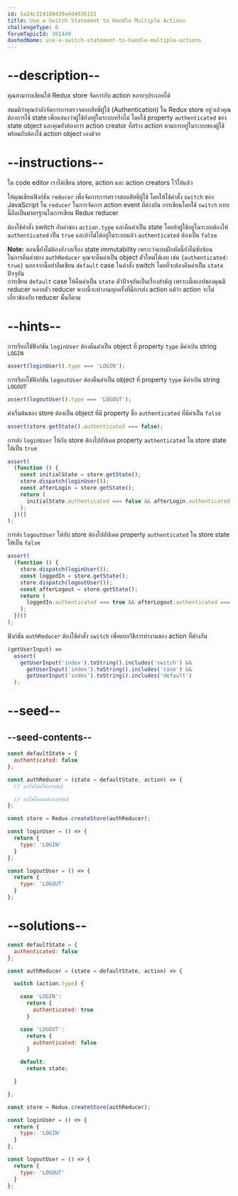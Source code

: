```yaml
---
id: 5a24c314108439a4d4036151
title: Use a Switch Statement to Handle Multiple Actions
challengeType: 6
forumTopicId: 301449
dashedName: use-a-switch-statement-to-handle-multiple-actions
---
```


# --description--

คุณสามารถเขียนให้ Redux store จัดการกับ action หลายๆประเภทได้

สมมติว่าคุณกำลังจัดการการตรวจสอบสิทธิ์ผู้ใช้ (Authentication) ใน Redux store อยู่ แล้วคุณต้องการใช้ state เพื่อแสดงว่าผู้ใช้ยังอยู่ในระบบหรือไม่ โดยใช้ property `authenticated` ของ state object 
และคุณยังต้องการ action creator ที่สร้าง action ตามการอยู่ในระบบของผู้ใช้ พร้อมกับต้องใช้ action object เองด้วย

# --instructions--

ใน code editor เราได้เขียน store, action และ action creators ไว้ให้แล้ว 

ให้คุณเขียนฟังก์ชัน `reducer` เพื่อจัดการการตรวจสอบสิทธิ์ผู้ใช้ โดยให้ใช้คำสั่ง `switch` ของ JavaScript ใน `reducer` ในการจัดการ action event ที่ต่างกัน การเขียนโดยใช้ `switch` แบบนี้ถือเป็นมาตรฐานในการเขียน Redux reducer 

ต้องใช้คำสั่ง switch กับค่าของ `action.type` และคืนค่าเป็น state โดยถ้าผู้ใช้อยู่ในระบบต้องให้ `authenticated` เป็น `true` และถ้าไม่ได้อยู่ในระบบแล้ว `authenticated` ต้องเป็น `false`

**Note:** ตอนนี้ยังไม่ต้องกังวลเรื่อง state immutability เพราะว่าแบบฝึกหัดนี้ยังไม่ซับซ้อน  
ในการคืนค่าของ `authReducer` คุณจะคืนค่าเป็น object ตัวใหม่ได้เลย เช่น `{authenticated: true}` 
นอกจากนี้อย่าลืมเขียน `default` case ในคำสั่ง switch โดยที่จะต้องคืนค่าเป็น `state` ปัจจุบัน  
การเขียน `default` case ให้คืนค่าเป็น `state` ตัวปัจจุบันเป็นเรื่องสำคัญ เพราะเมื่อแอปของคุณมี reducer หลายตัว reducer พวกนี้จะทำงานทุกครั้งที่มีการส่ง action แม้ว่า action จะไม่เกี่ยวข้องกับ reducer นั้นก็ตาม

# --hints--

การเรียกใช้ฟังก์ชัน `loginUser` ต้องคืนค่าเป็น object ที่ property `type` มีค่าเป้น string `LOGIN`

```js
assert(loginUser().type === 'LOGIN');
```

การเรียกใช้ฟังก์ชัน `logoutUser` ต้องคืนค่าเป็น object ที่ property `type` มีค่าเป้น string `LOGOUT`

```js
assert(logoutUser().type === 'LOGOUT');
```

ค่าเริ่มต้นของ store ต้องเป็น object ที่มี property ชื่อ `authenticated` ที่มีค่าเป็น `false`

```js
assert(store.getState().authenticated === false);
```

การส่ง `loginUser` ให้กับ store ต้องไปอัปเดต property `authenticated` ใน store state ให้เป็น `true`

```js
assert(
  (function () {
    const initialState = store.getState();
    store.dispatch(loginUser());
    const afterLogin = store.getState();
    return (
      initialState.authenticated === false && afterLogin.authenticated === true
    );
  })()
);
```

การส่ง `logoutUser` ให้กับ store ต้องไปอัปเดต property `authenticated` ใน store state ให้เป็น `false`

```js
assert(
  (function () {
    store.dispatch(loginUser());
    const loggedIn = store.getState();
    store.dispatch(logoutUser());
    const afterLogout = store.getState();
    return (
      loggedIn.authenticated === true && afterLogout.authenticated === false
    );
  })()
);
```

ฟังก์ชัน `authReducer` ต้องใช้คำสั่ง `switch` เพื่อแยกวิธีการทำงานของ action ที่ต่างกัน

```js
(getUserInput) =>
  assert(
    getUserInput('index').toString().includes('switch') &&
      getUserInput('index').toString().includes('case') &&
      getUserInput('index').toString().includes('default')
  );
```

# --seed--

## --seed-contents--

```js
const defaultState = {
  authenticated: false
};

const authReducer = (state = defaultState, action) => {
  // แก้ไขโค้ดใต้บรรทัดนี้

  // แก้ไขโค้ดเหนือบรรทัดนี้
};

const store = Redux.createStore(authReducer);

const loginUser = () => {
  return {
    type: 'LOGIN'
  }
};

const logoutUser = () => {
  return {
    type: 'LOGOUT'
  }
};
```

# --solutions--

```js
const defaultState = {
  authenticated: false
};

const authReducer = (state = defaultState, action) => {

  switch (action.type) {

    case 'LOGIN':
      return {
        authenticated: true
      }

    case 'LOGOUT':
      return {
        authenticated: false
      }

    default:
      return state;

  }

};

const store = Redux.createStore(authReducer);

const loginUser = () => {
  return {
    type: 'LOGIN'
  }
};

const logoutUser = () => {
  return {
    type: 'LOGOUT'
  }
};
```
